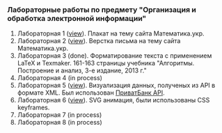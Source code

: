 <h3>Лабораторные работы по предмету "Организация и обработка электронной информации"</h3>
<ol>
    <li>Лабораторная 1 (<a href="https://kambala3000.github.io/lab/lab1/" target="_blank">view</a>). Плакат на тему сайта Математика.укр.</li>
    <li>Лабораторная 2 (<a href="https://kambala3000.github.io/lab/lab2/" target="_blank">view</a>). Верстка письма на тему сайта Математика.укр.</li>
    <li>Лабораторная 3 (done). Форматирование текста с применением LaTeX и Texmaker. 161-163 страницы учебника "Алгоритмы. Построение и анализ, 3-е издание, 2013 г." </li>
    <li>Лабораторная 4 (in process)</li>
    <li>Лабораторная 5 (<a href="http://kambala3000.github.io/lab/lab5/" target="_blank">view</a>). Визуализация данных, полученых из API в формате XML. Был использован <a href="https://api.privatbank.ua/#p24/exchange" target="_blank">ПриватБанк API</a>.</li>
    <li>Лабораторная 6 (<a href="https://kambala3000.github.io/lab/lab6/" target="_blank">view</a>). SVG анимация, были использованы CSS keyframes.</li>
    <li>Лабораторная 7 (in process)</li>
    <li>Лабораторная 8 (in process)</li>
</ol>